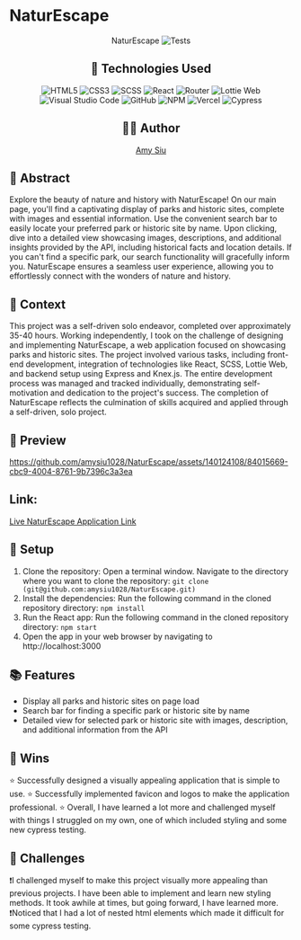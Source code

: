 # NaturEscape

<div align="center">
  
  NaturEscape
 ![Tests](https://badgen.net/badge/tests/passing/green?icon=github)

  ## 💾 Technologies Used
![HTML5](https://img.shields.io/badge/html5-%23E34F26.svg?style=for-the-badge&logo=html5&logoColor=white)
![CSS3](https://img.shields.io/badge/css3-%231572B6.svg?style=for-the-badge&logo=css3&logoColor=white)
![SCSS](https://img.shields.io/badge/SCSS-%23CC6699.svg?style=for-the-badge&logo=sass&logoColor=white)
![React](https://img.shields.io/badge/javascript-%23323330.svg?style=for-the-badge&logo=javascript&logoColor=%23F7DF1E)
![Router](https://img.shields.io/badge/react--router-%23CA4245.svg?style=for-the-badge&logo=react-router&logoColor=white)
![Lottie Web](https://img.shields.io/badge/Lottie-%23FF9900.svg?style=for-the-badge&logo=lottie&logoColor=white)
![Visual Studio Code](https://img.shields.io/badge/Visual%20Studio%20Code-0078d7.svg?style=for-the-badge&logo=visual-studio-code&logoColor=white)
![GitHub](https://img.shields.io/badge/github-%23121011.svg?style=for-the-badge&logo=github&logoColor=white)
![NPM](https://img.shields.io/badge/NPM-%23CB3837.svg?style=for-the-badge&logo=npm&logoColor=white)
![Vercel](https://img.shields.io/badge/Vercel-%23000000.svg?style=for-the-badge&logo=vercel&logoColor=white)
![Cypress](https://img.shields.io/badge/-cypress-%238D6748?style=for-the-badge&logo=cypress&logoColor=white)

  ## 👩‍💻 Author
[Amy Siu](https://github.com/amysiu1028) 
</div>

## 💭 Abstract
Explore the beauty of nature and history with NaturEscape! On our main page, you'll find a captivating display of parks and historic sites, complete with images and essential information. Use the convenient search bar to easily locate your preferred park or historic site by name. Upon clicking, dive into a detailed view showcasing images, descriptions, and additional insights provided by the API, including historical facts and location details. If you can't find a specific park, our search functionality will gracefully inform you. NaturEscape ensures a seamless user experience, allowing you to effortlessly connect with the wonders of nature and history.

## 📝 Context
This project was a self-driven solo endeavor, completed over approximately 35-40 hours. Working independently, I took on the challenge of designing and implementing NaturEscape, a web application focused on showcasing parks and historic sites. The project involved various tasks, including front-end development, integration of technologies like React, SCSS, Lottie Web, and backend setup using Express and Knex.js. The entire development process was managed and tracked individually, demonstrating self-motivation and dedication to the project's success. The completion of NaturEscape reflects the culmination of skills acquired and applied through a self-driven, solo project.

## 🎥 Preview 
https://github.com/amysiu1028/NaturEscape/assets/140124108/84015669-cbc9-4004-8761-9b7396c3a3ea

## Link: 
[Live NaturEscape Application Link](https://naturescape.vercel.app/) 

## 🔌 Setup
1. Clone the repository: Open a terminal window. Navigate to the directory where you want to clone the repository: `git clone (git@github.com:amysiu1028/NaturEscape.git)`
2. Install the dependencies: Run the following command in the cloned repository directory: `npm install`
3. Run the React app: Run the following command in the cloned repository directory: `npm start`
4. Open the app in your web browser by navigating to http://localhost:3000

## 📚 Features
- Display all parks and historic sites on page load
- Search bar for finding a specific park or historic site by name
- Detailed view for selected park or historic site with images, description, and additional information from the API

## 🥇 Wins
⭐ Successfully designed a visually appealing application that is simple to use. 
⭐ Successfully implemented favicon and logos to make the application professional.
⭐ Overall, I have learned a lot more and challenged myself with things I struggled on my own, one of which included styling and some new cypress testing.

## 🚧 Challenges
❗I challenged myself to make this project visually more appealing than previous projects. I have been able to implement and learn new styling methods. It took awhile at times, but going forward, I have learned more. 
❗Noticed that I had a lot of nested html elements which made it difficult for some cypress testing. 
